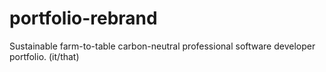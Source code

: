 # portfolio-rebrand
Sustainable farm-to-table carbon-neutral professional software developer portfolio. (it/that)
